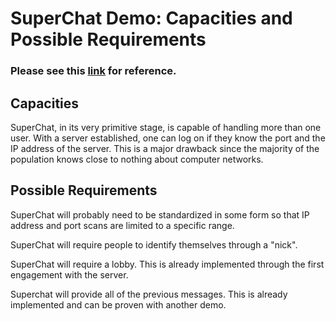 # SuperChat Demo: Capacities and Possible Requirements

### Please see this [link](https://youtu.be/8CLNm80ZJDc) for reference.

## Capacities

SuperChat, in its very primitive stage, is capable of handling more than one user. With a server established, one can log on if they know the port and the IP address of the server. This is a major drawback since the majority of the population knows close to nothing about computer networks. 

## Possible Requirements

SuperChat will probably need to be standardized in some form so that IP address and port scans are limited to a specific range. 

SuperChat will require people to identify themselves through a "nick".

SuperChat will require a lobby. This is already implemented through the first engagement with the server. 

Superchat will provide all of the previous messages. This is already implemented and can be proven with another demo.


